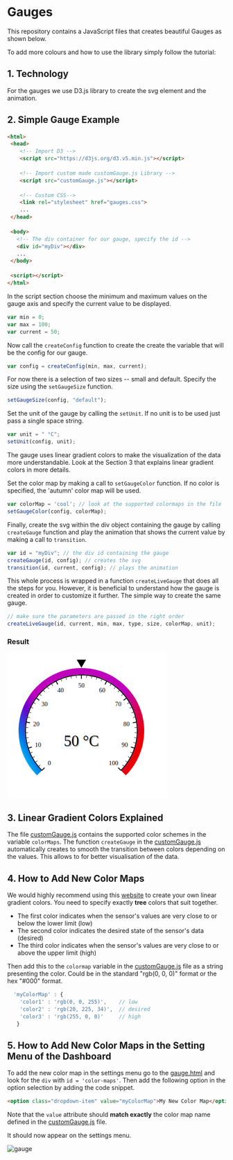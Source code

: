 # Gauges

This repository contains a JavaScript files that creates beautiful Gauges as shown below.


To add more colours and how to use the library simply follow the tutorial:
## 1. Technology ##
For the gauges we use D3.js library to create the svg element and the animation.

## 2. Simple Gauge Example
```html
<html>
 <head>
    <!-- Import D3 -->
    <script src="https://d3js.org/d3.v5.min.js"></script>
  
    <!-- Import custom made customGauge.js Library -->
    <script src="customGauge.js"></script>
  
    <!-- Custom CSS-->
    <link rel="stylesheet" href="gauges.css">
    ...
 </head>

 <body>
   <!-- The div container for our gauge, specify the id -->
   <div id="myDiv"></div>
   ...
 </body>

 <script></script>
</html>
```
In the script section choose the minimum and maximum values on the gauge axis and specify the current value to be displayed.

```javascript
var min = 0;
var max = 100;
var current = 50;
```
Now call the `createConfig` function to create the create the variable that will be the config for our gauge.

```javascript
var config = createConfig(min, max, current);
``` 

For now there is a selection of two sizes -- small and default. Specify the size using the `setGaugeSize` function.

```javascript
setGaugeSize(config, "default");
```
Set the unit of the gauge by calling the `setUnit`. If no unit is to be used just pass a single space string.

```javascript
var unit = " °C";
setUnit(config, unit);
```
The gauge uses linear gradient colors to make the visualization of the data more understandable. Look at the Section 3 that explains linear gradient colors in more details.

Set the color map by making a call to `setGaugeColor` function. If no color is specified, the 'autumn' color map will be used.
```javascript
var colorMap = 'cool'; // look at the supported colormaps in the file
setGaugeColor(config, colorMap);
```
Finally, create the svg within the div object containing the gauge by calling `createGauge` function and play the animation that shows the current value by making a call to `transition`.

```javascript
var id = "myDiv"; // the div id containing the gauge
createGauge(id, config); // creates the svg 
transition(id, current, config); // plays the animation
```

This whole process is wrapped in a function `createLiveGauge` that does all the steps for you. However, it is beneficial to understand how the gauge is created in order to customize it further. The simple way to create the same gauge.

```javascript
// make sure the parameters are passed in the right order
createLiveGauge(id, current, min, max, type, size, colorMap, unit);
```

### Result
![Gauge](https://github.com/i-ivanova/Gauges/blob/master/Gauge.png)

## 3. Linear Gradient Colors Explained

The file [customGauge.js](https://github.com/i-ivanova/Gauges/blob/master/customGauge.js) contains the supported color schemes in the variable `colorMaps`. The function `createGauge` in the [customGauge.js](https://github.com/i-ivanova/Gauges/blob/master/customGauge.js) automatically creates to smooth the transition between colors depending on the values. This allows to for better visualisation of the data.

## 4. How to Add New Color Maps
We would highly recommend using this [website](http://angrytools.com/gradient/) to create your own linear gradient colors. You need to specify exactly __tree__ colors that suit together. 
*  The first color indicates when the sensor's values are very close to or below the lower limit (low)
*  The second color indicates the desired state of the sensor's data (desired)
*  The third color indicates when the sensor's values are very close to or above the upper limit (high)

Then add this to the `colormap` variable in the [customGauge.js](https://github.com/i-ivanova/Gauges/blob/master/customGauge.js) file as a string presenting the color. Could be in the standard "rgb(0, 0, 0)" format or the hex "#000" format. 

```javascript
  'myColorMap' : {
    'color1' : 'rgb(0, 0, 255)',    // low
    'color2' : 'rgb(20, 225, 34)',  // desired
    'color3' : 'rgb(255, 0, 0)'     // high
   }
```
## 5. How to Add New Color Maps in the Setting Menu of the Dashboard
To add the new color map in the settings menu go to the [gauge.html](https://github.com/i-ivanova/Gauges/blob/master/gauge.html) and look for the `div` with `id = 'color-maps'`. Then add the following option in the option selection by adding the code snippet.
```html
<option class="dropdown-item" value="myColorMap">My New Color Map</option>
```
Note that the `value` attribute should __match exactly__ the color map name defined in the [customGauge.js](https://github.com/i-ivanova/Gauges/blob/master/customGauge.js) file.
 
It should now appear on the settings menu.

![gauge]()
